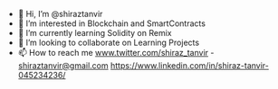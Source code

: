 - 👋 Hi, I’m @shiraztanvir
- 👀 I’m interested in Blockchain and SmartContracts
- 🌱 I’m currently learning Solidity on Remix
- 💞️ I’m looking to collaborate on Learning Projects
- 📫 How to reach me www.twitter.com/shiraz_tanvir - shiraztanvir@gmail.com https://www.linkedin.com/in/shiraz-tanvir-045234236/

<!---
shiraztanvir/shiraztanvir is a ✨ special ✨ repository because its `README.md` (this file) appears on your GitHub profile.
You can click the Preview link to take a look at your changes.
--->
